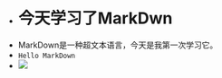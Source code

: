 * # 今天学习了MarkDwn
* MarkDown是一种超文本语言，今天是我第一次学习它。
* ` Hello MarkDown `
* ![](https://qgt-style.oss-cn-hangzhou.aliyuncs.com/newcoursep4/g1/g1-2-2/tenor.gif)
